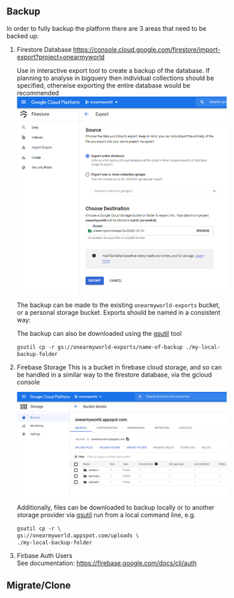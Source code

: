 ## Backup

In order to fully backup the platform there are 3 areas that need to be backed up:

1. Firestore Database
   https://console.cloud.google.com/firestore/import-export?project=onearmyworld

   Use in interactive export tool to create a backup of the database. If planning to analyse in bigquery then individual collections should be specified, otherwise exporting the entire database would be recommended
   ![](images/firestore-backup-1.png)

   The backup can be made to the existing `onearmyworld-exports` bucket, or a personal storage bucket. Exports should be named in a consistent way:
   
   The backup can also be downloaded using the [gsutil](https://cloud.google.com/storage/docs/gsutil) tool
   
   ```
   gsutil cp -r gs://onearmyworld-exports/name-of-backup ./my-local-backup-folder
   ```

2. Firebase Storage
   This is a bucket in firebase cloud storage, and so can be handled in a similar way to the firestore database, via the gcloud console

   ![](images/firestore-backup-2.png)

   Additionally, files can be downloaded to backup locally or to another storage provider via [gsutil](https://cloud.google.com/storage/docs/gsutil) run from a local command line, e.g.

   ```
   gsutil cp -r \
   gs://onearmyworld.appspot.com/uploads \
   ./my-local-backup-folder
   ```

3. Firbase Auth Users  
   See documentation: https://firebase.google.com/docs/cli/auth

## Migrate/Clone

```

```
